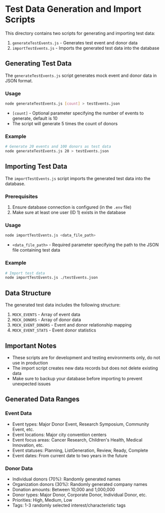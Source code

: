 # Test Data Generation and Import Scripts

This directory contains two scripts for generating and importing test data:

1. `generateTestEvents.js` - Generates test event and donor data
2. `importTestEvents.js` - Imports the generated test data into the database

## Generating Test Data

The `generateTestEvents.js` script generates mock event and donor data in JSON format.

### Usage

```bash
node generateTestEvents.js [count] > testEvents.json
```

- `[count]` - Optional parameter specifying the number of events to generate, default is 10
- The script will generate 5 times the count of donors

### Example

```bash
# Generate 20 events and 100 donors as test data
node generateTestEvents.js 20 > testEvents.json
```

## Importing Test Data

The `importTestEvents.js` script imports the generated test data into the database.

### Prerequisites

1. Ensure database connection is configured (in the `.env` file)
2. Make sure at least one user (ID 1) exists in the database

### Usage

```bash
node importTestEvents.js <data_file_path>
```

- `<data_file_path>` - Required parameter specifying the path to the JSON file containing test data

### Example

```bash
# Import test data
node importTestEvents.js ./testEvents.json
```

## Data Structure

The generated test data includes the following structure:

1. `MOCK_EVENTS` - Array of event data
2. `MOCK_DONORS` - Array of donor data
3. `MOCK_EVENT_DONORS` - Event and donor relationship mapping
4. `MOCK_EVENT_STATS` - Event donor statistics

## Important Notes

- These scripts are for development and testing environments only, do not use in production
- The import script creates new data records but does not delete existing data
- Make sure to backup your database before importing to prevent unexpected issues

## Generated Data Ranges

### Event Data
- Event types: Major Donor Event, Research Symposium, Community Event, etc.
- Event locations: Major city convention centers
- Event focus areas: Cancer Research, Children's Health, Medical Innovation, etc.
- Event statuses: Planning, ListGeneration, Review, Ready, Complete
- Event dates: From current date to two years in the future

### Donor Data
- Individual donors (70%): Randomly generated names
- Organization donors (30%): Randomly generated company names
- Donation amounts: Between 10,000 and 1,000,000
- Donor types: Major Donor, Corporate Donor, Individual Donor, etc.
- Priorities: High, Medium, Low
- Tags: 1-3 randomly selected interest/characteristic tags 